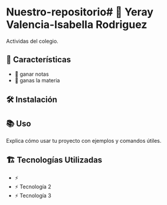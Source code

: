 # Nuestro-repositorio# 📌 Yeray Valencia-Isabella Rodriguez

Actividas del colegio.

## 🚀 Características

- 🔹 ganar notas
- 🔹 ganas la materia

## 🛠️ Instalación

## 📚 Uso

Explica cómo usar tu proyecto con ejemplos y comandos útiles.

## 🏗️ Tecnologías Utilizadas

- ⚡ 
- ⚡ Tecnología 2
- ⚡ Tecnología 3
